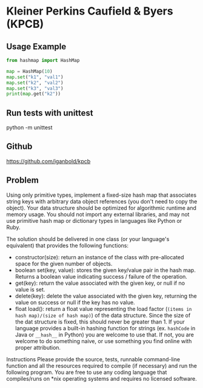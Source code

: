 # Kleiner Perkins Caufield & Byers (KPCB)

## Usage Example 
```python
from hashmap import HashMap

map = HashMap(10)
map.set("k1", "val1")
map.set("k2", "val2")
map.set("k3", "val3")
print(map.get("k2"))
```


## Run tests with unittest
python -m unittest

## Github 
https://github.com/iganbold/kpcb

## Problem
Using only primitive types, implement a fixed-size hash map that associates string keys with arbitrary data object references (you don't need to copy the object). Your data structure should be optimized for algorithmic runtime and memory usage. You should not import any external libraries, and may not use primitive hash map or dictionary types in languages like Python or Ruby.

The solution should be delivered in one class (or your language's equivalent) that provides the following functions:

* constructor(size): return an instance of the class with pre-allocated space for the given number of objects.
* boolean set(key, value): stores the given key/value pair in the hash map. Returns a boolean value indicating success / failure of the operation.
* get(key): return the value associated with the given key, or null if no value is set.
* delete(key): delete the value associated with the given key, returning the value on success or null if the key has no value.
* float load(): return a float value representing the load factor (`(items in hash map)/(size of hash map)`) of the data structure. Since the size of the dat structure is fixed, this should never be greater than 1.
If your language provides a built-in hashing function for strings (ex. `hashCode` in Java or `__hash__` in Python) you are welcome to use that. If not, you are welcome to do something naive, or use something you find online with proper attribution.

Instructions
Please provide the source, tests, runnable command-line function and all the resources required to compile (if necessary) and run the following program. You are free to use any coding language that compiles/runs on *nix operating systems and requires no licensed software.
